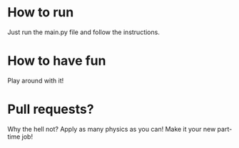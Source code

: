 # How to run
Just run the main.py file and follow the instructions.

# How to have fun
Play around with it!

# Pull requests?
Why the hell not? Apply as many physics as you can! Make it your new part-time job!
